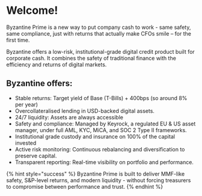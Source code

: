 # Welcome!

Byzantine Prime is a new way to put company cash to work - same safety, same compliance, just with returns that actually make CFOs smile – for the first time.

Byzantine offers a low-risk, institutional-grade digital credit product built for corporate cash. It combines the safety of traditional finance with the efficiency and returns of digital markets.

## Byzantine offers:

* Stable returns: Target yield of Base (T-Bills) + 400bps (so around 8% per year)
* Overcollateralised lending in USD-backed digital assets.
* 24/7 liquidity: Assets are always accessible
* Safety and compliance: Managed by Keyrock, a regulated EU & US asset manager, under full AML, KYC, MiCA, and SOC 2 Type II frameworks.
* Institutional grade custody and insurance on 100% of the capital invested
* Active risk monitoring: Continuous rebalancing and diversification to preserve capital.
* Transparent reporting: Real-time visibility on portfolio and performance.

{% hint style="success" %}
Byzantine Prime is built to deliver MMF-like safety, S\&P-level returns, and modern liquidity - without forcing treasurers to compromise between performance and trust.
{% endhint %}
